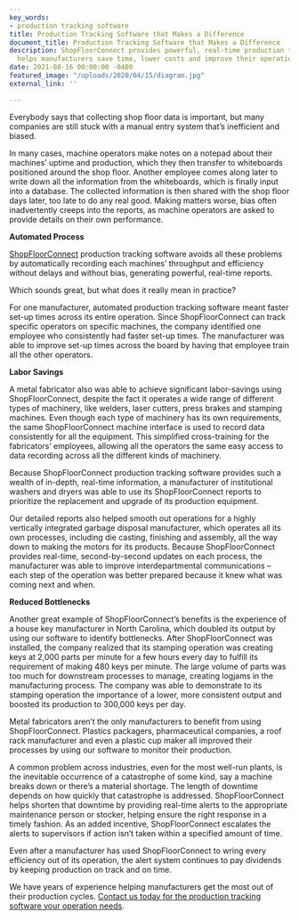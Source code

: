 ```yaml
---
key_words:
- production tracking software
title: Production Tracking Software that Makes a Difference
document_title: Production Tracking Software that Makes a Difference
description: ShopFloorConnect provides powerful, real-time production tracking that
  helps manufacturers save time, lower costs and improve their operations.
date: 2021-08-16 00:00:00 -0400
featured_image: "/uploads/2020/04/15/diagram.jpg"
external_link: ''

---
```

Everybody says that collecting shop floor data is important, but many companies are still stuck with a manual entry system that’s inefficient and biased. 

In many cases, machine operators make notes on a notepad about their machines’ uptime and production, which they then transfer to whiteboards positioned around the shop floor. Another employee comes along later to write down all the information from the whiteboards, which is finally input into a database. The collected information is then shared with the shop floor days later, too late to do any real good. Making matters worse, bias often inadvertently creeps into the reports, as machine operators are asked to provide details on their own performance.

**Automated Process**

[ShopFloorConnect](https://www.shopfloorconnect.com/shop-floor-data-collection) production tracking software avoids all these problems by automatically recording each machines’ throughput and efficiency without delays and without bias, generating powerful, real-time reports.

Which sounds great, but what does it really mean in practice?

For one manufacturer, automated production tracking software meant faster set-up times across its entire operation. Since ShopFloorConnect can track specific operators on specific machines, the company identified one employee who consistently had faster set-up times. The manufacturer was able to improve set-up times across the board by having that employee train all the other operators.

**Labor Savings**

A metal fabricator also was able to achieve significant labor-savings using ShopFloorConnect, despite the fact it operates a wide range of different types of machinery, like welders, laser cutters, press brakes and stamping machines. Even though each type of machinery has its own requirements, the same ShopFloorConnect machine interface is used to record data consistently for all the equipment. This simplified cross-training for the fabricators’ employees, allowing all the operators the same easy access to data recording across all the different kinds of machinery.

Because ShopFloorConnect production tracking software provides such a wealth of in-depth, real-time information, a manufacturer of institutional washers and dryers was able to use its ShopFloorConnect reports to prioritize the replacement and upgrade of its production equipment.

Our detailed reports also helped smooth out operations for a highly vertically integrated garbage disposal manufacturer, which operates all its own processes, including die casting, finishing and assembly, all the way down to making the motors for its products. Because ShopFloorConnect provides real-time, second-by-second updates on each process, the manufacturer was able to improve interdepartmental communications – each step of the operation was better prepared because it knew what was coming next and when.

**Reduced Bottlenecks**

Another great example of ShopFloorConnect’s benefits is the experience of a house key manufacturer in North Carolina, which doubled its output by using our software to identify bottlenecks. After ShopFloorConnect was installed, the company realized that its stamping operation was creating keys at 2,000 parts per minute for a few hours every day to fulfill its requirement of making 480 keys per minute. The large volume of parts was too much for downstream processes to manage, creating logjams in the manufacturing process. The company was able to demonstrate to its stamping operation the importance of a lower, more consistent output and boosted its production to 300,000 keys per day.

Metal fabricators aren’t the only manufacturers to benefit from using ShopFloorConnect. Plastics packagers, pharmaceutical companies, a roof rack manufacturer and even a plastic cup maker all improved their processes by using our software to monitor their production.

A common problem across industries, even for the most well-run plants, is the inevitable occurrence of a catastrophe of some kind, say a machine breaks down or there’s a material shortage. The length of downtime depends on how quickly that catastrophe is addressed. ShopFloorConnect helps shorten that downtime by providing real-time alerts to the appropriate maintenance person or stocker, helping ensure the right response in a timely fashion. As an added incentive, ShopFloorConnect escalates the alerts to supervisors if action isn’t taken within a specified amount of time.

Even after a manufacturer has used ShopFloorConnect to wring every efficiency out of its operation, the alert system continues to pay dividends by keeping production on track and on time.

We have years of experience helping manufacturers get the most out of their production cycles. [Contact us today for the production tracking software your operation needs](https://www.shopfloorconnect.com/contact).